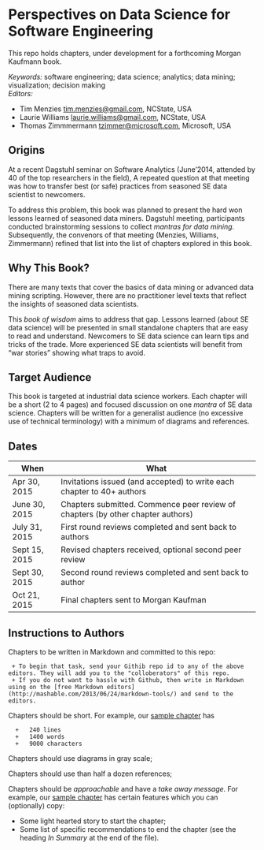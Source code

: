 # Perspectives on Data Science for Software Engineering		
		
This repo holds chapters, under development for a forthcoming Morgan Kaufmann book.		
		
_Keywords:_ software engineering; data science; analytics; data mining; visualization; decision making		
_Editors:_

+ Tim Menzies <tim.menzies@gmail.com>, NCState, USA
+ Laurie Williams <laurie.williams@gmail.com>, NCState, USA
+ Thomas Zimmmermann <tzimmer@microsoft.com>, Microsoft, USA
		
## Origins		
		
At a  recent Dagstuhl seminar on Software Analytics (June’2014, attended by 40 of the top researchers in the field), A repeated question at that meeting was how to transfer best (or safe) practices from seasoned SE data scientist to newcomers. 		
		
To address this problem, this book was planned to present the hard won lessons learned of  seasoned data miners.   Dagstuhl meeting, participants conducted brainstorming sessions to collect _mantras for data mining_.   Subsequently, the convenors of that meeting (Menzies, Williams, Zimmermann) refined that list into the list of chapters explored in this book.		
		
## Why This Book?		
		
There are many texts that cover the basics of data mining or advanced data mining scripting. However, there are no practitioner level texts that reflect the insights of seasoned data scientists.		
		
This _book of wisdom_ aims to address that gap.  Lessons learned (about SE data science) will be presented in small  standalone chapters that are easy to read and understand.  Newcomers to SE data science can learn tips and tricks of the trade. More experienced SE data scientists will benefit from “war stories” showing what traps to avoid.		
		
## Target Audience		
		
This book is targeted at industrial data science workers. Each chapter will be a short   (2 to 4 pages) and focused discussion  on one _mantra_ of SE data science. Chapters will be written for a generalist audience (no excessive use of technical terminology) with a minimum of diagrams and references. 		
		
## Dates 		
		
When          | What		
------------- | -------------------------------		
 Apr 30, 2015 |         Invitations issued (and accepted) to write each chapter to 40+ authors		
June 30, 2015 |     Chapters submitted. Commence peer review of chapters (by other chapter authors)	
July 31, 2015 |     First round reviews completed and sent back to authors		
Sept 15, 2015 |        Revised chapters received, optional second peer review		
Sept 30, 2015 |   Second round reviews completed and sent back to author		
Oct 21, 2015  | Final chapters sent to Morgan Kaufman		

## Instructions to Authors

Chapters to be written in Markdown and committed to this repo:

     + To begin that task, send your Githib repo id to any of the above editors. They will add you to the "colloberators" of this repo.
     + If you do not want to hassle with Github, then write in Markdown using on the [free Markdown editors](http://mashable.com/2013/06/24/markdown-tools/) and send to the editors.
     
Chapters should be short. For example, our [sample chapter](sample.md) has 

      +   240 lines
      +   1400 words
      +   9000 characters

Chapters should use  diagrams in gray scale;

Chapters should use than half a dozen references;

Chapters should be _approachable_ and have a _take away message_. For example, our  [sample chapter](sample.md) has certain features which you can (optionally) copy:

+ Some light hearted story to start the chapter;
+ Some list of specific recommendations to end the chapter (see the heading _In Summary_ at the end of the file).

